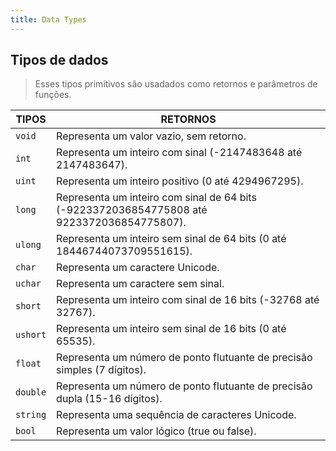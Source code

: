 ```yaml
---
title: Data Types
---
```


## Tipos de dados

> Esses tipos primitivos são usadados como retornos e parâmetros de funções.

| TIPOS                                | RETORNOS                                                                                   |
| ------------------------------------ | ------------------------------------------------------------------------------------------ |
| <code class='variable'>void</code>   | Representa um valor vazio, sem retorno.                                                    |
| <code class='variable'>int</code>    | Representa um inteiro com sinal (-2147483648 até 2147483647).                              |
| <code class='variable'>uint</code>   | Representa um inteiro positivo (0 até 4294967295).                                         |
| <code class='variable'>long</code>   | Representa um inteiro com sinal de 64 bits (-9223372036854775808 até 9223372036854775807). |
| <code class='variable'>ulong</code>  | Representa um inteiro sem sinal de 64 bits (0 até 18446744073709551615).                   |
| <code class='variable'>char</code>   | Representa um caractere Unicode.                                                           |
| <code class='variable'>uchar</code>  | Representa um caractere sem sinal.                                                         |
| <code class='variable'>short</code>  | Representa um inteiro com sinal de 16 bits (-32768 até 32767).                             |
| <code class='variable'>ushort</code> | Representa um inteiro sem sinal de 16 bits (0 até 65535).                                  |
| <code class='variable'>float</code>  | Representa um número de ponto flutuante de precisão simples (7 dígitos).                   |
| <code class='variable'>double</code> | Representa um número de ponto flutuante de precisão dupla (15-16 dígitos).                 |
| <code class='variable'>string</code> | Representa uma sequência de caracteres Unicode.                                            |
| <code class='variable'>bool</code>   | Representa um valor lógico (true ou false).                                                |
